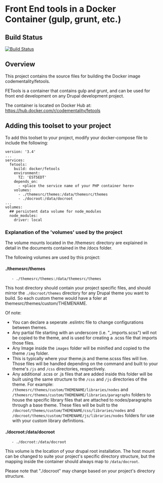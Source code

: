 # Front End tools in a Docker Container (gulp, grunt, etc.)

## Build Status

[![Build Status](https://travis-ci.org/codementality/fetools.svg?branch=develop)](https://travis-ci.org/codementality/fetools)

## Overview

This project contains the source files for building the Docker image codementality/fetools.

FETools is a container that contains gulp and grunt, and can be used for front end development on any Drupal development project.

The container is located on Docker Hub at:  https://hub.docker.com/r/codementality/fetools

## Adding this toolset to your project

To add this toolset to your project, modify your docker-compose file to include the following:

```
version: '3.4'
...
services:
  fetools:
    build: docker/fetools
    environment:
      TZ: 'EST5EDT'
    depends_on:
      - <place the service name of your PHP container here>
    volumes:
      - ./themesrc/themes:/data/themesrc/themes
      - ./docroot:/data/docroot
...
volumes:
  ## persistent data volume for node_modules
  node_modules:
    driver: local
```

### Explanation of the 'volumes' used by the project

The volume mounts located in the /themesrc directory are explained in detail in the documents contained in the /docs folder.

The following volumes are used by this project:

#### ./themesrc/themes
```
   - ./themesrc/themes:/data/themesrc/themes
```

This host directory should contain your project specific files, and should mirror the `./docroot/themes` directory for any Drupal theme you want to build.  So each custom theme would have a foler at themesrc/themes/custom/THEMENAME.


Of note:

* You can declare a seperate .eslintrc file to change configurations between themes.
* Any partial file starting with an underscore (i.e. "_imports.scss") will not be copied to the theme, and is used for creating a .scss file that imports those files.
* Any Image inside the `images` folder will be minified and copied to the theme `/img` folder.
* This is typically where your theme.js and theme.scsss files will live. Those files will be handled depending on the command and built to your theme's `/js` and `/css` directories, respectively.
* Any additional .scss or .js files that are added inside this folder will be built using the same structure to the `/css` and `/js` directories of the theme. For example: `/themesrc/themes/custom/THEMENAME/libraries/nodes` and `/themesrc/themes/custom/THEMENAME/libraries/paragraphs` folders to house the specific library files that are attached to nodes/paragraphs through a base theme. These files will be built to the `/docroot/themes/custom/THEMENAME/css/libraries/nodes` and `/docroot/themes/custom/THEMENAME/js/libraries/nodes` folders for use with your custom library definitions.

#### ./docroot:/data/docroot
```
   - ./docroot:/data/docroot
```
This volume is the location of your drupal root installation.  The host mount can be changed to suite your project's specific directory structure, but the mapping inside the container should always map to `/data/docroot`.

Please note that "./docroot" may change based on your project's directory structure.